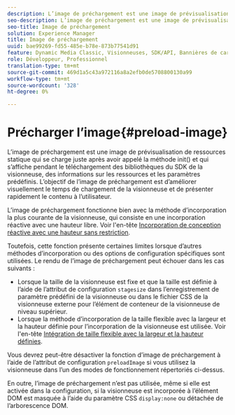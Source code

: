 ```yaml
---
description: L’image de préchargement est une image de prévisualisation de ressources statique qui se charge juste après avoir appelé la méthode init() et qui s’affiche pendant le téléchargement des bibliothèques du SDK de la visionneuse, des informations sur les ressources et les paramètres prédéfinis. L’objectif de l’image de préchargement est d’améliorer visuellement le temps de chargement de la visionneuse et de présenter rapidement le contenu à l’utilisateur.
seo-description: L’image de préchargement est une image de prévisualisation de ressources statique qui se charge juste après avoir appelé la méthode init() et qui s’affiche pendant le téléchargement des bibliothèques du SDK de la visionneuse, des informations sur les ressources et les paramètres prédéfinis. L’objectif de l’image de préchargement est d’améliorer visuellement le temps de chargement de la visionneuse et de présenter rapidement le contenu à l’utilisateur.
seo-title: Image de préchargement
solution: Experience Manager
title: Image de préchargement
uuid: bae99269-fd55-485e-b78e-873b77541d91
feature: Dynamic Media Classic, Visionneuses, SDK/API, Bannières de carrousel
role: Développeur, Professionnel
translation-type: tm+mt
source-git-commit: 469d1a5c43a972116a8a2efb0de5708800130a99
workflow-type: tm+mt
source-wordcount: '328'
ht-degree: 0%

---
```



# Précharger l’image{#preload-image}

L’image de préchargement est une image de prévisualisation de ressources statique qui se charge juste après avoir appelé la méthode init() et qui s’affiche pendant le téléchargement des bibliothèques du SDK de la visionneuse, des informations sur les ressources et les paramètres prédéfinis. L’objectif de l’image de préchargement est d’améliorer visuellement le temps de chargement de la visionneuse et de présenter rapidement le contenu à l’utilisateur.

L’image de préchargement fonctionne bien avec la méthode d’incorporation la plus courante de la visionneuse, qui consiste en une incorporation réactive avec une hauteur libre. Voir l&#39;en-tête [Incorporation de conception réactive avec une hauteur sans restriction](../../c-html5-aem-asset-viewers/c-html5-aem-carousel/c-html5-aem-carousel.md#concept-b44f1df3c1c64d4e8b5565e7736bf95e).

Toutefois, cette fonction présente certaines limites lorsque d’autres méthodes d’incorporation ou des options de configuration spécifiques sont utilisées. Le rendu de l’image de préchargement peut échouer dans les cas suivants :

* Lorsque la taille de la visionneuse est fixe et que la taille est définie à l’aide de l’attribut de configuration `stagesize` dans l’enregistrement de paramètre prédéfini de la visionneuse ou dans le fichier CSS de la visionneuse externe pour l’élément de conteneur de la visionneuse de niveau supérieur.
* Lorsque la méthode d’incorporation de la taille flexible avec la largeur et la hauteur définie pour l’incorporation de la visionneuse est utilisée. Voir l&#39;en-tête [Intégration de taille flexible avec la largeur et la hauteur définies](../../c-html5-aem-asset-viewers/c-html5-aem-interactive-images/c-html5-aem-interactive-images.md#section-6bb5d3c502544ad18a58eafe12a13435).

Vous devrez peut-être désactiver la fonction d’image de préchargement à l’aide de l’attribut de configuration `preloadImage` si vous utilisez la visionneuse dans l’un des modes de fonctionnement répertoriés ci-dessus.

En outre, l’image de préchargement n’est pas utilisée, même si elle est activée dans la configuration, si la visionneuse est incorporée à l’élément DOM est masquée à l’aide du paramètre CSS `display:none` ou détachée de l’arborescence DOM.
